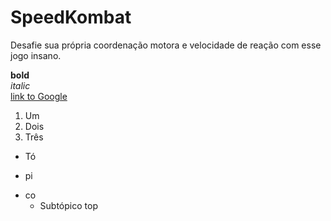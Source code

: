 # SpeedKombat
Desafie sua própria coordenação motora e velocidade de reação com esse jogo insano.

**bold**   
*italic*    
[link to Google](https://google.com)   

1. Um   
2. Dois   
3. Três   

- Tó   
* pi   
- co   
  - Subtópico top   
  
